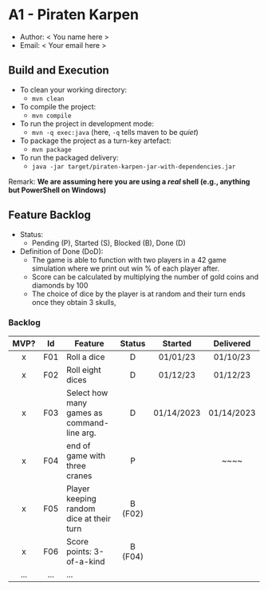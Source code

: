 # A1 - Piraten Karpen

  * Author: < You name here >
  * Email: < Your email here >

## Build and Execution

  * To clean your working directory:
    * `mvn clean`
  * To compile the project:
    * `mvn compile`
  * To run the project in development mode:
    * `mvn -q exec:java` (here, `-q` tells maven to be _quiet_)
  * To package the project as a turn-key artefact:
    * `mvn package`
  * To run the packaged delivery:
    * `java -jar target/piraten-karpen-jar-with-dependencies.jar` 

Remark: **We are assuming here you are using a _real_ shell (e.g., anything but PowerShell on Windows)**

## Feature Backlog

 * Status: 
   * Pending (P), Started (S), Blocked (B), Done (D)
 * Definition of Done (DoD):
   * The game is able to function with two players in a 42 game simulation where we print out win % of each player after. 
   * Score can be calculated by multiplying the number of gold coins and diamonds by 100
   * The choice of dice by the player is at random and their turn ends once they obtain 3 skulls,

### Backlog 

| MVP? | Id  | Feature  | Status  |  Started  | Delivered |
| :-:  |:-:  |---       | :-:     | :-:       | :-:       |
| x   | F01 | Roll a dice |  D | 01/01/23 | 01/10/23 | 
| x   | F02 | Roll eight dices  |  D  | 01/12/23  | 01/12/23
| x   | F03 | Select how many games as command-line arg.  | D | 01/14/2023  | 01/14/2023
| x   | F04 | end of game with three cranes | P | |~~~~
| x   | F05 | Player keeping random dice at their turn | B (F02) | | 
| x   | F06 | Score points: 3-of-a-kind | B (F04) | | 
| ... | ... | ... |

